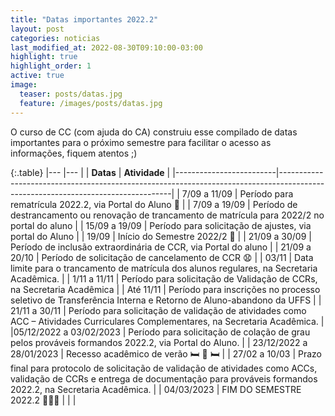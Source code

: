 ```yaml
---
title: "Datas importantes 2022.2"
layout: post
categories: noticias
last_modified_at: 2022-08-30T09:10:00-03:00
highlight: true
highlight_order: 1
active: true
image:
  teaser: posts/datas.jpg
  feature: /images/posts/datas.jpg
---
```


O curso de CC (com ajuda do CA) construiu esse compilado de datas importantes para o próximo semestre para facilitar o acesso as informações, fiquem atentos ;) 


{:.table}
|--- |--- |
| **Datas**   | **Atividade**                                                                                                                   |
|-------------------------|---------------------------------------------------------------------------------------------------------------------------------|
| 7/09 a 11/09            | Período para rematrícula 2022.2, via Portal do Aluno 👯                                                                          |
| 7/09 a 19/09            | Período de destrancamento ou renovação de trancamento de matrícula para 2022/2 no portal do aluno                               |
| 15/09 a 19/09           | Período para solicitação de ajustes, via portal do Aluno                                                                        |
| 19/09                   | Início do Semestre 2022/2 🏹  |
| 21/09 a 30/09           | Período de inclusão extraordinária de CCR, via Portal do aluno                                                                  |
| 21/09 a 20/10           | Período de solicitação de cancelamento de CCR   😧                                                                                |
| 03/11                   | Data limite para o trancamento de matrícula dos alunos regulares, na Secretaria Acadêmica.                                      |
| 1/11 a 11/11            | Período para solicitação de Validação de CCRs, na Secretaria Acadêmica                                                          |
| Até 11/11               | Período para inscrições no processo seletivo de Transferência Interna e Retorno de Aluno-abandono da UFFS                       |
| 21/11 a 30/11           | Período para solicitação de validação de atividades como ACC – Atividades Curriculares Complementares, na Secretaria Acadêmica. |
|05/12/2022 a 03/02/2023  | Período para solicitação de colação de grau pelos prováveis formandos 2022.2, via Portal do Aluno. |
| 23/12/2022 a 28/01/2023 | Recesso acadêmico de verão    🛏️ 📘   🛏️                                                                                         |
| 27/02 a 10/03           | Prazo final para protocolo de solicitação de validação de atividades como ACCs, validação de CCRs e entrega de documentação para prováveis formandos 2022.2, na Secretaria Acadêmica. |
| 04/03/2023                   | FIM DO SEMESTRE  2022.2  🥇🥇🥇                                                                   |
|                           |
